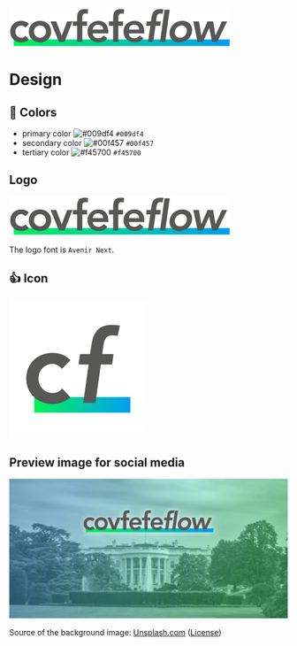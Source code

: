 <img src="./logo/covfefe-flow-logo.png" alt="covfefe-flow logo" style="max-width:100%;" width="400px" height="70px">

# Design

## :art: Colors

- primary color ![#009df4](https://placehold.it/20/009df4/000000?text=+) `#009df4`
- secondary color ![#00f457](https://placehold.it/20/00f457/000000?text=+) `#00f457`
- tertiary color ![#f45700](https://placehold.it/20/f45700/000000?text=+) `#f45700`

## Logo

<img src="./logo/covfefe-flow-logo.png" alt="covfefe-flow logo" style="max-width:100%;" width="400px" height="70px">

The logo font is `Avenir Next`.

## :thumbsup: Icon

<img src="./logo/covfefe-flow-icon.png" alt="covfefe-flow icon"  style="max-width:100%;" width="250px" height="250px">

## Preview image for social media

![covfefe-flow preview image](./other/covfefe-flow-preview-image.jpg)

Source of the background image: [Unsplash.com](https://unsplash.com/photos/igCBFrMd11I) ([License](https://unsplash.com/license))

